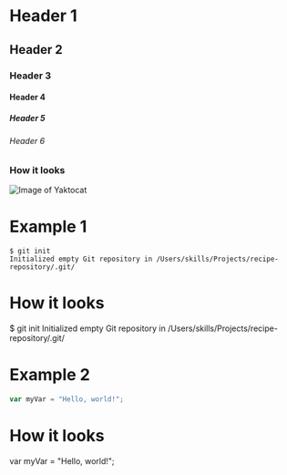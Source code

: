 # Header 1
## Header 2
### Header 3
#### Header 4
##### Header 5
###### Header 6

### How it looks
![Image of Yaktocat](https://octodex.github.com/images/yaktocat.png)

# Example 1
```
$ git init
Initialized empty Git repository in /Users/skills/Projects/recipe-repository/.git/
```

# How it looks
$ git init
Initialized empty Git repository in /Users/skills/Projects/recipe-repository/.git/

# Example 2
``` javascript
var myVar = "Hello, world!";
```

# How it looks
var myVar = "Hello, world!";
